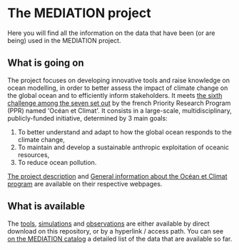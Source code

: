 # The MEDIATION project

Here you will find all the information on the data that have been (or are being) used in the MEDIATION project.

## What is going on

The project focuses on developing innovative tools and raise knowledge on ocean modelling, in order to better assess the impact of climate change on the global ocean and to efficiently inform stakeholders. It meets [the sixth challenge among the seven set out](https://www.ocean-climat.fr/Le-PPR/Les-defis-du-PPR) by the french Priority Research Program (PPR) named 'Océan et Climat'. It consists in a large-scale, multidisciplinary, publicly-funded initiative, determined by 3 main goals:

1) To better understand and adapt to how the global ocean responds to the climate change, 
2) To maintain and develop a sustainable anthropic exploitation of oceanic resources,
3) To reduce ocean pollution.

[The project description](https://oceansconnectes.org/mediation-un-jumeau-numerique-robuste-et-efficace-de-locean/) and [General information about the Océan et Climat program](https://www.ocean-climat.fr/) are available on their respective webpages.


## What is available

The [tools](../../MEDIATION-catalog/MEDIATION-tools/), [simulations](MEDIATION-simulations/) and [observations](MEDIATION-observations/) are either available by direct download on this repository, or by a hyperlink / access path. You can see [on the MEDIATION catalog](MEDIATION-catalog/README.md) a detailed list of the data that are available so far. 



    
    
